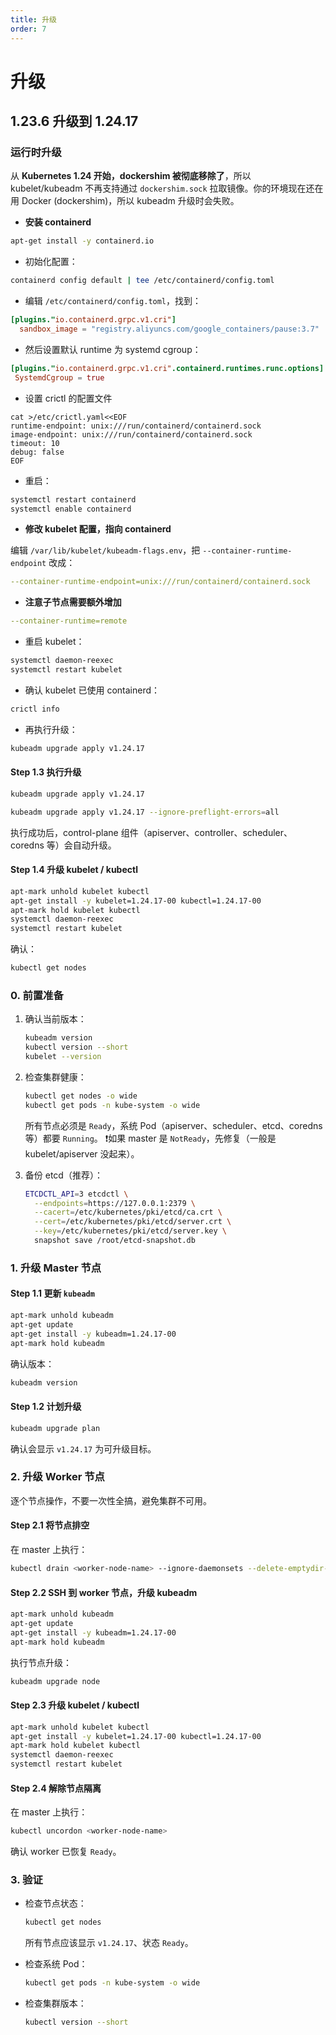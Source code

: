 ```yaml
---
title: 升级
order: 7
---
```


# 升级

## 1.23.6 升级到 1.24.17

### 运行时升级

从 **Kubernetes 1.24 开始，dockershim 被彻底移除了**，所以 kubelet/kubeadm 不再支持通过 `dockershim.sock` 拉取镜像。你的环境现在还在用 Docker (dockershim)，所以 kubeadm 升级时会失败。

- **安装 containerd**

```bash
apt-get install -y containerd.io
```

- 初始化配置：

```bash
containerd config default | tee /etc/containerd/config.toml
```

- 编辑 `/etc/containerd/config.toml`，找到：

```toml
[plugins."io.containerd.grpc.v1.cri"]
  sandbox_image = "registry.aliyuncs.com/google_containers/pause:3.7"
```

- 然后设置默认 runtime 为 systemd cgroup：

```toml
[plugins."io.containerd.grpc.v1.cri".containerd.runtimes.runc.options]
 SystemdCgroup = true
```

- 设置 crictl 的配置文件

```shell
cat >/etc/crictl.yaml<<EOF
runtime-endpoint: unix:///run/containerd/containerd.sock
image-endpoint: unix:///run/containerd/containerd.sock
timeout: 10
debug: false
EOF
```

- 重启：

```bash
systemctl restart containerd
systemctl enable containerd
```

- **修改 kubelet 配置，指向 containerd**

编辑 `/var/lib/kubelet/kubeadm-flags.env`，把 `--container-runtime-endpoint` 改成：

```yaml
--container-runtime-endpoint=unix:///run/containerd/containerd.sock  
```

- **注意子节点需要额外增加**

```yaml
--container-runtime=remote
```

- 重启 kubelet：

```bash
systemctl daemon-reexec
systemctl restart kubelet
```

- 确认 kubelet 已使用 containerd：

```bash
crictl info
```

- 再执行升级：

```bash
kubeadm upgrade apply v1.24.17
```

#### Step 1.3 执行升级

```bash
kubeadm upgrade apply v1.24.17

kubeadm upgrade apply v1.24.17 --ignore-preflight-errors=all
```

执行成功后，control-plane 组件（apiserver、controller、scheduler、coredns 等）会自动升级。

#### Step 1.4 升级 kubelet / kubectl

```bash
apt-mark unhold kubelet kubectl
apt-get install -y kubelet=1.24.17-00 kubectl=1.24.17-00
apt-mark hold kubelet kubectl
systemctl daemon-reexec
systemctl restart kubelet
```

确认：

```bash
kubectl get nodes
```

### 0. 前置准备

1. 确认当前版本：

   ```bash
   kubeadm version
   kubectl version --short
   kubelet --version
   ```

2. 检查集群健康：

   ```bash
   kubectl get nodes -o wide
   kubectl get pods -n kube-system -o wide
   ```

   所有节点必须是 `Ready`，系统 Pod（apiserver、scheduler、etcd、coredns 等）都要 `Running`。
   ❗如果 master 是 `NotReady`，先修复（一般是 kubelet/apiserver 没起来）。

3. 备份 etcd（推荐）：

   ```bash
   ETCDCTL_API=3 etcdctl \
     --endpoints=https://127.0.0.1:2379 \
     --cacert=/etc/kubernetes/pki/etcd/ca.crt \
     --cert=/etc/kubernetes/pki/etcd/server.crt \
     --key=/etc/kubernetes/pki/etcd/server.key \
     snapshot save /root/etcd-snapshot.db
   ```

### 1. 升级 Master 节点

#### Step 1.1 更新 `kubeadm`

```bash
apt-mark unhold kubeadm
apt-get update
apt-get install -y kubeadm=1.24.17-00
apt-mark hold kubeadm
```

确认版本：

```bash
kubeadm version
```

#### Step 1.2 计划升级

```bash
kubeadm upgrade plan
```

确认会显示 `v1.24.17` 为可升级目标。

### 2. 升级 Worker 节点

逐个节点操作，不要一次性全搞，避免集群不可用。

#### Step 2.1 将节点排空

在 master 上执行：

```bash
kubectl drain <worker-node-name> --ignore-daemonsets --delete-emptydir-data
```

#### Step 2.2 SSH 到 worker 节点，升级 kubeadm

```bash
apt-mark unhold kubeadm
apt-get update
apt-get install -y kubeadm=1.24.17-00
apt-mark hold kubeadm
```

执行节点升级：

```bash
kubeadm upgrade node
```

#### Step 2.3 升级 kubelet / kubectl

```bash
apt-mark unhold kubelet kubectl
apt-get install -y kubelet=1.24.17-00 kubectl=1.24.17-00
apt-mark hold kubelet kubectl
systemctl daemon-reexec
systemctl restart kubelet
```

#### Step 2.4 解除节点隔离

在 master 上执行：

```bash
kubectl uncordon <worker-node-name>
```

确认 worker 已恢复 `Ready`。

### 3. 验证

* 检查节点状态：

  ```bash
  kubectl get nodes
  ```

  所有节点应该显示 `v1.24.17`、状态 `Ready`。

* 检查系统 Pod：

  ```bash
  kubectl get pods -n kube-system -o wide
  ```

* 检查集群版本：

  ```bash
  kubectl version --short
  ```
